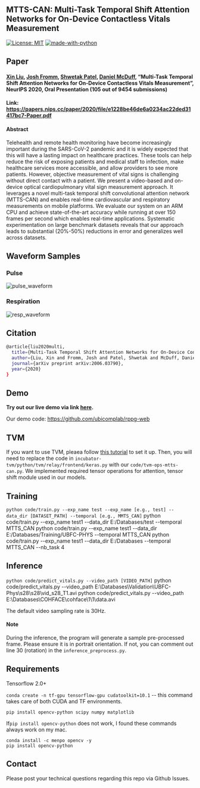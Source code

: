 ## MTTS-CAN: Multi-Task Temporal Shift Attention Networks for On-Device Contactless Vitals Measurement

[![License: MIT](https://img.shields.io/badge/License-MIT-yellow.svg)](https://opensource.org/licenses/MIT)
[![made-with-python](https://img.shields.io/badge/Made%20with-Python-1f425f.svg)](https://www.python.org/)


## Paper

#### [Xin Liu](https://homes.cs.washington.edu/~xliu0/), [Josh Fromm](https://www.linkedin.com/in/josh-fromm-2a4a2258/), [Shwetak Patel](https://ubicomplab.cs.washington.edu/members/), [Daniel McDuff](https://www.microsoft.com/en-us/research/people/damcduff/), “Multi-Task Temporal Shift Attention Networks for On-Device Contactless Vitals Measurement”, NeurIPS 2020, Oral Presentation (105 out of 9454 submissions)

#### Link: <https://papers.nips.cc/paper/2020/file/e1228be46de6a0234ac22ded31417bc7-Paper.pdf>


#### Abstract

Telehealth and remote health monitoring have become increasingly important during the SARS-CoV-2 pandemic and it is widely expected that this will have a lasting impact on healthcare practices. These tools can help reduce the risk of exposing patients and medical staff to infection, make healthcare services more accessible, and allow providers to see more patients. However, objective measurement of vital signs is challenging without direct contact with a patient. We present a video-based and on-device optical cardiopulmonary vital sign measurement approach. It leverages a novel multi-task temporal shift convolutional attention network (MTTS-CAN) and enables real-time cardiovascular and respiratory measurements on mobile platforms. We evaluate our system on an ARM CPU and achieve state-of-the-art accuracy while running at over 150 frames per second which enables real-time applications. Systematic experimentation on large benchmark datasets reveals that our approach leads to substantial (20\%-50\%) reductions in error and generalizes well across datasets.



## Waveform Samples

### Pulse

![pulse_waveform](./pulse_waveform.png)


### Respiration

![resp_waveform](./resp_waveform.png)


## Citation

``` bash
@article{liu2020multi,
  title={Multi-Task Temporal Shift Attention Networks for On-Device Contactless Vitals Measurement},
  author={Liu, Xin and Fromm, Josh and Patel, Shwetak and McDuff, Daniel},
  journal={arXiv preprint arXiv:2006.03790},
  year={2020}
}
```

## Demo

**Try out our live demo via link [here](https://vitals.cs.washington.edu/).**

Our demo code: https://github.com/ubicomplab/rppg-web


## TVM

If you want to use TVM, pleaea follow [this tutorial](https://tvm.apache.org/docs/) to set it up. Then, you will need to replace the code in `incubator-tvm/python/tvm/relay/frontend/keras.py` with our `code/tvm-ops-mtts-can.py`. We implemented required tensor operations for attention, tensor shift module used in our models.

## Training

`python code/train.py --exp_name test --exp_name [e.g., test] --data_dir [DATASET_PATH] --temporal [e.g., MMTS_CAN]`
python code/train.py --exp_name test1 --data_dir E:/Databases/test --temporal MTTS_CAN
python code/train.py --exp_name test1 --data_dir E:/Databases/Training/UBFC-PHYS --temporal MTTS_CAN
python code/train.py --exp_name test1 --data_dir E:/Databases --temporal MTTS_CAN --nb_task 4

## Inference

`python code/predict_vitals.py --video_path [VIDEO_PATH]`
python code/predict_vitals.py --video_path E:\Databases\Validation\UBFC-Phys\s28\s28\vid_s28_T1.avi
python code/predict_vitals.py --video_path E:\Databases\COHFACE\cohface\1\1\data.avi

The default video sampling rate is 30Hz.

#### Note

During the inference, the program will generate a sample pre-processed frame. Please ensure it is in portrait orientation. If not, you can comment out line 30 (rotation) in the `inference_preprocess.py`.


## Requirements


Tensorflow 2.0+


`conda create -n tf-gpu tensorflow-gpu cudatoolkit=10.1` -- this command takes care of both CUDA and TF environments.

`pip install opencv-python scipy numpy matplotlib`

If`pip install opencv-python` does not work, I found these commands always work on my mac.

```
conda install -c menpo opencv -y
pip install opencv-python
```




## Contact

Please post your technical questions regarding this repo via Github Issues.
